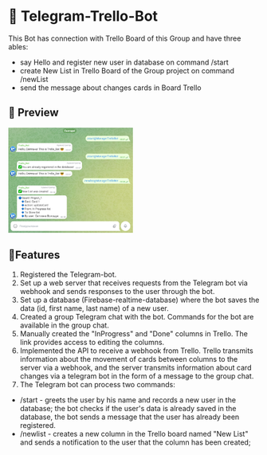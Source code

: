 # 🤖 Telegram-Trello-Bot

This Bot has connection with Trello Board of this Group and have three ables:

- say Hello and register new user in database on command /start
- create New List in Trello Board of the Group project on command /newList
- send the message about changes cards in Board Trello

## 🎨 Preview

<img src='./src/img/image.png' style="width: 250px; height: auto" alt='Preview'/>

## 🚀Features

1. Registered the Telegram-bot.
2. Set up a web server that receives requests from the Telegram bot via webhook and sends responses to the user through the bot.
3. Set up a database (Firebase-realtime-database) where the bot saves the data (id, first name, last name) of a new user.
4. Created a group Telegram chat with the bot. Commands for the bot are available in the group chat.
5. Manually created the "InProgress" and "Done" columns in Trello. The link provides access to editing the columns.
6. Implemented the API to receive a webhook from Trello. Trello transmits information about the movement of cards between columns to the server via a webhook, and the server transmits information about card changes via a telegram bot in the form of a message to the group chat.
7. The Telegram bot can process two commands:

- /start - greets the user by his name and records a new user in the database; the bot checks if the user's data is already saved in the database, the bot sends a message that the user has already been registered.
- /newlist - creates a new column in the Trello board named "New List" and sends a notification to the user that the column has been created;

